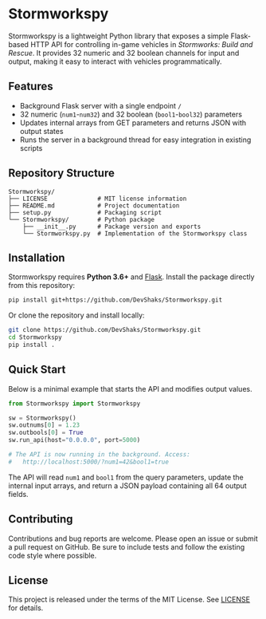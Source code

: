 # Stormworkspy

Stormworkspy is a lightweight Python library that exposes a simple Flask-based HTTP API for controlling in-game vehicles in *Stormworks: Build and Rescue*. It provides 32 numeric and 32 boolean channels for input and output, making it easy to interact with vehicles programmatically.

## Features

- Background Flask server with a single endpoint `/`
- 32 numeric (`num1`-`num32`) and 32 boolean (`bool1`-`bool32`) parameters
- Updates internal arrays from GET parameters and returns JSON with output states
- Runs the server in a background thread for easy integration in existing scripts

## Repository Structure

```
Stormworkspy/
├── LICENSE              # MIT license information
├── README.md            # Project documentation
├── setup.py             # Packaging script
└── Stormworkspy/        # Python package
    ├── __init__.py      # Package version and exports
    └── Stormworkspy.py  # Implementation of the Stormworkspy class
```

## Installation

Stormworkspy requires **Python 3.6+** and [Flask](https://pypi.org/project/Flask/). Install the package directly from this repository:

```bash
pip install git+https://github.com/DevShaks/Stormworkspy.git
```

Or clone the repository and install locally:

```bash
git clone https://github.com/DevShaks/Stormworkspy.git
cd Stormworkspy
pip install .
```

## Quick Start

Below is a minimal example that starts the API and modifies output values.

```python
from Stormworkspy import Stormworkspy

sw = Stormworkspy()
sw.outnums[0] = 1.23
sw.outbools[0] = True
sw.run_api(host="0.0.0.0", port=5000)

# The API is now running in the background. Access:
#   http://localhost:5000/?num1=42&bool1=true
```

The API will read `num1` and `bool1` from the query parameters, update the internal input arrays, and return a JSON payload containing all 64 output fields.

## Contributing

Contributions and bug reports are welcome. Please open an issue or submit a pull request on GitHub. Be sure to include tests and follow the existing code style where possible.

## License

This project is released under the terms of the MIT License. See [LICENSE](LICENSE) for details.
